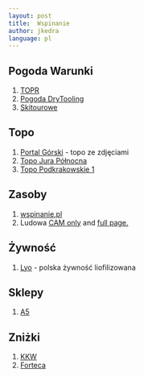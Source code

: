 ```yaml
---
layout: post
title:  Wspinanie
author: jkedra
language: pl
---
```


## Pogoda Warunki

1. [TOPR](http://pogoda.topr.pl)
1. [Pogoda DryTooling](http://drytooling.com.pl/pogoda-w-gorach)
2. [Skitourowe](http://skitourowezakopane.pl/)

## Topo

1. [Portal Górski](http://topo.portalgorski.pl/) - topo ze zdjęciami
2. [Topo Jura Północna](http://topojura.dz.pl/)
3. [Topo Podkrakowskie 1](http://climbing.ovh.org/index.html)

## Zasoby

1. [wspinanie.pl](http://wspinanie.pl/)
2. Ludowa [CAM only](/static/ludowa.html) and
   [full page.](http://www.cwf.pl/kamera-live)

## Żywność

1. [Lyo](https://lyofood.pl/) - polska żywność liofilizowana 

## Sklepy

1. [A5](http://a5.sklep.pl)

## Zniżki

1. [KKW](http://www.kw.krakow.pl/o-klubie/czlonkowskie/znizki.html)
2. [Forteca](https://www.facebook.com/cwforteca/app/352601181451872/)

